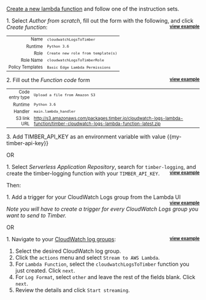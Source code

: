 <a href="https://console.aws.amazon.com/lambda/home?region=us-east-1#/create" target="_blank">Create a new lambda function</a> and follow one of the instruction sets.


1\. Select *Author from scratch*, fill out the form with the following, and click *Create function*: **<small style="float: right"><a href="http://res.cloudinary.com/timber/image/upload/v1527708912/aws-lambda-creation_l5zqqv.gif" target="_blank" class="view-example">view example</a></small>**

   <table style="font-size: 0.8em">
     <tr>
       <td style="text-align: right">Name</td>
       <td><code>cloudwatchLogsToTimber</code></td>
     </tr>
     <tr>
       <td style="text-align: right">Runtime</td>
       <td><code>Python 3.6</code></td>
     </tr>
     <tr>
       <td style="text-align: right">Role</td>
       <td><code>Create new role from template(s)</code></td>
     </tr>
     <tr>
       <td style="text-align: right">Role Name</td>
       <td><code>cloudwatchLogsToTimberRole<code></td>
     </tr>
     <tr>
       <td style="text-align: right">Policy Templates</td>
       <td><code>Basic Edge Lambda Permissions<code></td>
     </tr>
   </table>

2\. Fill out the *Function code* form **<small style="float: right"><a href="http://res.cloudinary.com/timber/image/upload/v1527708951/aws-lambda-function-code_oqeoe8.gif" target="_blank" class="view-example">view example</a></small>**

  <table style="font-size: 0.8em">
     <tr>
       <td style="text-align: right">Code entry type</td>
       <td><code>Upload a file from Amazon S3</code></td>
     </tr>
     <tr>
       <td style="text-align: right">Runtime</td>
       <td><code>Python 3.6</code></td>
     </tr>
     <tr>
       <td style="text-align: right">Handler</td>
       <td><code>main.lambda_handler</code></td>
     </tr>
     <tr>
       <td style="text-align: right">S3 link URL</td>
       <td><a href=http://s3.amazonaws.com/packages.timber.io/cloudwatch-logs-lambda-function/timber-cloudwatch-logs-lambda-function-latest.zip>http://s3.amazonaws.com/packages.timber.io/cloudwatch-logs-lambda-function/timber-cloudwatch-logs-lambda-function-latest.zip</a></td>
     </tr>
  </table>

3\. Add TIMBER_API_KEY as an environment variable with value {{my-timber-api-key}}

OR

1\. Select *Serverless Application Repository*, search for `timber-logging`, and create the timber-logging function with your `TIMBER_API_KEY`. **<small style="float: right"><a href="http://res.cloudinary.com/timber/image/upload/v1527709016/aws-lambda-creation-blueprint_s0pgkh.gif" target="_blank" class="view-example">view example</a></small>**

Then:

1\. Add a trigger for your CloudWatch Logs group from the Lambda UI **<small style="float: right"><a href="http://res.cloudinary.com/timber/image/upload/v1527709061/aws-lambda-add-cloudwatch-trigger_tdf8un.gif" target="_blank" class="view-example">view example</a></small>**

  _Note you will have to create a trigger for every CloudWatch Logs group you want to send to Timber._

OR

1\. Navigate to your [CloudWatch log groups](https://console.aws.amazon.com/cloudwatch/home?region=us-east-1#logs:): **<small style="float: right"><a href="//images.contentful.com/h6vh38q7qvzk/6N01JxcZHOYckUEeUmUCIi/05d4b2f4b296e330b4e93ef191ecee85/Screen_Recording_2017-08-27_at_10.13_AM.gif" target="_blank" class="view-example">view example</a></small>**

   1. Select the desired CloudWatch log group.
   2. Click the `actions` menu and select `Stream to AWS Lambda`.
   3. For `Lambda Function`, select the `cloudwatchLogsToTimber` function you just created. Click `next`.
   4. For `Log Format`, select `other` and leave the rest of the fields blank. Click `next`.
   5. Review the details and click `Start streaming`.
